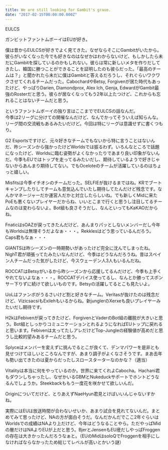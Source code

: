 ```yaml
---
title: We are still looking for Gambit's grave.
date: "2017-02-15T00:00:00.000Z"
---
```


EULCS

ガンビットファントムボーイはEUが好き。

僕は昔からEULCSが好きでよく見てきた。なぜならそこにGambitがいたから。彼らがいなくなった今でも好きなのはなぜかはわからないけど、もしかしたら未だにGambitを探しているのかもしれない。彼らは常に新しいメタを作りだしてきたし、韓国に勝つことができることを証明したのも彼らだった。「最高のチームは？」と聞かれたら未だに僕はGambitと答えるだろうし、それぐらいワクワクさせてくれるチームだった。CabochardやBetsy, Forgivenが居た時代もあったけど、やっぱりDarien, Diamondprox, Alex Ich, Genja, EdwardがGambit最強のRosterだと思う。彼らが居なくなってもう2年以上たつけど、これからも忘れることはないチームだと思う。

というファントムボーイの独り言はここまででEULCSの話なんだ。  
今季は2リーグに分けての開催なんだけど、なんでかってそういえば知らんな。リーグ間の交流戦もあるみたいだけど。今回は特にリーグは意識せずに書くつもり。

G2 Esportsですけど、元々好きなチームでもないから特に言うことはないんだ、昨シーズンから強かったけどWorldsでは振るわず。いろんなところで話題になったけど、Worldsに臨む姿勢がよくなかったりであまり良い印象がないんだ。今季もEUではトップを走ってるみたいだし、期待しているようで好きじゃないからあんまり期待してない。でもOceloteのチームが活躍しているのはちょっと嬉しい。

Misfitsは今季イチオシのチームだった。SELFIEが抜けるまではね。KRでブートキャンプしたりしてチームも意気込んでいたし期待してたんだけど残念です。なんかマネージャーだか運営人だかと対立したらしいね。でも新しくMidに来たPoEも悪くないプレイヤーだからね、いいとこまで行くと思うし注目してるチームなのは変わらないよ。Bot組も良さそうだし、なんといってもKaKAOだからね。

FnaticはsOAZが戻ってきたんだけど、あんまりパッとしないメンバーだし今年もWorldsは無理そうだよなぁ・・・。Rekklesはどう思っているんだろう。Caps君もなぁ・・・

GIANTSは昨シーズンの一時期勢いがあったけど完全に沈んでしまったね。NighT君が頑張ってたみたいなんだけど、今季はどうなんだろうね。昔はスペイン人チームだった気がしたけど、今スウェーデン人3人もいるんだね。

ROCCATはBetsyがいるから昨シーズンから応援してるんだけど、今季も上手くやれてないよなぁ・・・。ROCCATデバイス使ってるし、なんとか勝ってスポンサー下りずに続けて欲しいものです。Betsyの活躍してるとこも見たいよ。

UoLはファンボがうるさいけど割と好きなチーム。Veritasが抜けたのは残念だけど、VizicsacsiもExilehもいるからね。新junglerのXerxeも良いプレイヤーみたいだし期待です。

H2kはFebivenが戻ってきたけど、ForgivenとVaderのBot組の離脱が大きいと思う。Bot組としっかりコミュニケーションとれるようになればEUトップに戻れると思います。Febivenは太ってたしアレだけどTop-Jungleの経験値が高めだと思うし比較的望みあるチームだと思う。

Splyceはメンバーを変えずに挑んでるとこが良くて、デンマパワーを是非とも見せつけてほしいところなんですが、あまり調子がよくなさそうです。まあ去年も勢い出てきたのは夏からだったしスロースターターなのかな？（適当）

Vitalityは本当に何をやっているのか。世界に来てくれよCabocha。Hachani君もダウンしちゃったし、なぜかいるGBMとNukeduckサポートでホントどうなるんでしょうか。Steekbackももう一度花を咲かせて欲しいんだ。

Originについてだけど、とりあえずNaeHyun君見とけばいいんじゃないすかね。

実際にはEUは放送時間が合わないせいか、あまり試合を見れてないんだ。まとめてみて思ったけど、NAの方が面白そうだ。なんだかんだでここ2年ぐらいはWorldsでの成績はNAより上だけど、今年はどうなることやら。ただやっぱMidの層だけはNAよりEUが上だと思う。BjerとJensenもEU産だしやっぱFroggenの存在は大きかったんだろうなぁと。（EUのMidはsoloQでFroggenを相手にしなければならなかったため総じてレベルが高いとかいう謎）